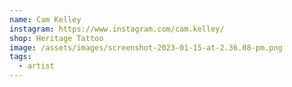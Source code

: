 ```yaml
---
name: Cam Kelley
instagram: https://www.instagram.com/cam.kelley/
shop: Heritage Tattoo
image: /assets/images/screenshot-2023-01-15-at-2.36.08-pm.png
tags:
  - artist
---
```

